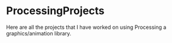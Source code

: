 # ProcessingProjects
Here are all the projects that I have worked on using Processing a graphics/animation library. 
